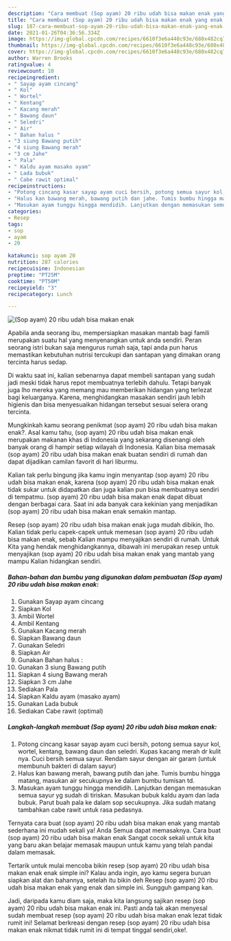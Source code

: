 ```yaml
---
description: "Cara membuat (Sop ayam) 20 ribu udah bisa makan enak yang enak Untuk Jualan"
title: "Cara membuat (Sop ayam) 20 ribu udah bisa makan enak yang enak Untuk Jualan"
slug: 187-cara-membuat-sop-ayam-20-ribu-udah-bisa-makan-enak-yang-enak-untuk-jualan
date: 2021-01-26T04:36:56.334Z
image: https://img-global.cpcdn.com/recipes/6610f3e6a448c93e/680x482cq70/sop-ayam-20-ribu-udah-bisa-makan-enak-foto-resep-utama.jpg
thumbnail: https://img-global.cpcdn.com/recipes/6610f3e6a448c93e/680x482cq70/sop-ayam-20-ribu-udah-bisa-makan-enak-foto-resep-utama.jpg
cover: https://img-global.cpcdn.com/recipes/6610f3e6a448c93e/680x482cq70/sop-ayam-20-ribu-udah-bisa-makan-enak-foto-resep-utama.jpg
author: Warren Brooks
ratingvalue: 4
reviewcount: 10
recipeingredient:
- " Sayap ayam cincang"
- " Kol"
- " Wortel"
- " Kentang"
- " Kacang merah"
- " Bawang daun"
- " Seledri"
- " Air"
- " Bahan halus "
- "3 siung Bawang putih"
- "4 siung Bawang merah"
- "3 cm Jahe"
- " Pala"
- " Kaldu ayam masako ayam"
- " Lada bubuk"
- " Cabe rawit optimal"
recipeinstructions:
- "Potong cincang kasar sayap ayam cuci bersih, potong semua sayur kol, wortel, kentang, bawang daun dan seledri. Kupas kacang merah dr kulit nya. Cuci bersih semua sayur. Rendam sayur dengan air garam (untuk membunuh bakteri di dalam sayur)"
- "Halus kan bawang merah, bawang putih dan jahe. Tumis bumbu hingga matang, masukan air secukupnya ke dalam bumbu tumisan td."
- "Masukan ayam tunggu hingga mendidih. Lanjutkan dengan memasukan semua sayur yg sudah di tiriskan. Masukan bubuk kaldu ayam dan lada bubuk. Parut buah pala ke dalam sop secukupnya. Jika sudah matang tambahkan cabe rawit untuk rasa pedasnya."
categories:
- Resep
tags:
- sop
- ayam
- 20

katakunci: sop ayam 20 
nutrition: 287 calories
recipecuisine: Indonesian
preptime: "PT25M"
cooktime: "PT50M"
recipeyield: "3"
recipecategory: Lunch

---
```



![(Sop ayam) 20 ribu udah bisa makan enak](https://img-global.cpcdn.com/recipes/6610f3e6a448c93e/680x482cq70/sop-ayam-20-ribu-udah-bisa-makan-enak-foto-resep-utama.jpg)

Apabila anda seorang ibu, mempersiapkan masakan mantab bagi famili merupakan suatu hal yang menyenangkan untuk anda sendiri. Peran seorang istri bukan saja mengurus rumah saja, tapi anda pun harus memastikan kebutuhan nutrisi tercukupi dan santapan yang dimakan orang tercinta harus sedap.

Di waktu  saat ini, kalian sebenarnya dapat membeli santapan yang sudah jadi meski tidak harus repot membuatnya terlebih dahulu. Tetapi banyak juga lho mereka yang memang mau memberikan hidangan yang terlezat bagi keluarganya. Karena, menghidangkan masakan sendiri jauh lebih higienis dan bisa menyesuaikan hidangan tersebut sesuai selera orang tercinta. 



Mungkinkah kamu seorang penikmat (sop ayam) 20 ribu udah bisa makan enak?. Asal kamu tahu, (sop ayam) 20 ribu udah bisa makan enak merupakan makanan khas di Indonesia yang sekarang disenangi oleh banyak orang di hampir setiap wilayah di Indonesia. Kalian bisa memasak (sop ayam) 20 ribu udah bisa makan enak buatan sendiri di rumah dan dapat dijadikan camilan favorit di hari liburmu.

Kalian tak perlu bingung jika kamu ingin menyantap (sop ayam) 20 ribu udah bisa makan enak, karena (sop ayam) 20 ribu udah bisa makan enak tidak sukar untuk didapatkan dan juga kalian pun bisa membuatnya sendiri di tempatmu. (sop ayam) 20 ribu udah bisa makan enak dapat dibuat dengan berbagai cara. Saat ini ada banyak cara kekinian yang menjadikan (sop ayam) 20 ribu udah bisa makan enak semakin mantap.

Resep (sop ayam) 20 ribu udah bisa makan enak juga mudah dibikin, lho. Kalian tidak perlu capek-capek untuk memesan (sop ayam) 20 ribu udah bisa makan enak, sebab Kalian mampu menyajikan sendiri di rumah. Untuk Kita yang hendak menghidangkannya, dibawah ini merupakan resep untuk menyajikan (sop ayam) 20 ribu udah bisa makan enak yang mantab yang mampu Kalian hidangkan sendiri.

<!--inarticleads1-->

##### Bahan-bahan dan bumbu yang digunakan dalam pembuatan (Sop ayam) 20 ribu udah bisa makan enak:

1. Gunakan  Sayap ayam cincang
1. Siapkan  Kol
1. Ambil  Wortel
1. Ambil  Kentang
1. Gunakan  Kacang merah
1. Siapkan  Bawang daun
1. Gunakan  Seledri
1. Siapkan  Air
1. Gunakan  Bahan halus :
1. Gunakan 3 siung Bawang putih
1. Siapkan 4 siung Bawang merah
1. Siapkan 3 cm Jahe
1. Sediakan  Pala
1. Siapkan  Kaldu ayam (masako ayam)
1. Gunakan  Lada bubuk
1. Sediakan  Cabe rawit (optimal)




<!--inarticleads2-->

##### Langkah-langkah membuat (Sop ayam) 20 ribu udah bisa makan enak:

1. Potong cincang kasar sayap ayam cuci bersih, potong semua sayur kol, wortel, kentang, bawang daun dan seledri. Kupas kacang merah dr kulit nya. Cuci bersih semua sayur. Rendam sayur dengan air garam (untuk membunuh bakteri di dalam sayur)
1. Halus kan bawang merah, bawang putih dan jahe. Tumis bumbu hingga matang, masukan air secukupnya ke dalam bumbu tumisan td.
1. Masukan ayam tunggu hingga mendidih. Lanjutkan dengan memasukan semua sayur yg sudah di tiriskan. Masukan bubuk kaldu ayam dan lada bubuk. Parut buah pala ke dalam sop secukupnya. Jika sudah matang tambahkan cabe rawit untuk rasa pedasnya.




Ternyata cara buat (sop ayam) 20 ribu udah bisa makan enak yang mantab sederhana ini mudah sekali ya! Anda Semua dapat memasaknya. Cara buat (sop ayam) 20 ribu udah bisa makan enak Sangat cocok sekali untuk kita yang baru akan belajar memasak maupun untuk kamu yang telah pandai dalam memasak.

Tertarik untuk mulai mencoba bikin resep (sop ayam) 20 ribu udah bisa makan enak enak simple ini? Kalau anda ingin, ayo kamu segera buruan siapkan alat dan bahannya, setelah itu bikin deh Resep (sop ayam) 20 ribu udah bisa makan enak yang enak dan simple ini. Sungguh gampang kan. 

Jadi, daripada kamu diam saja, maka kita langsung sajikan resep (sop ayam) 20 ribu udah bisa makan enak ini. Pasti anda tak akan menyesal sudah membuat resep (sop ayam) 20 ribu udah bisa makan enak lezat tidak rumit ini! Selamat berkreasi dengan resep (sop ayam) 20 ribu udah bisa makan enak nikmat tidak rumit ini di tempat tinggal sendiri,oke!.

